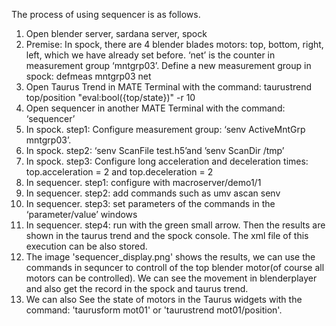 The process of using sequencer is as follows.
1.	Open blender server, sardana server, spock
2.	Premise: In spock, there are 4 blender blades motors:  top, bottom, right, left, which we have already set before.  ‘net’ is the counter in measurement group ‘mntgrp03’. Define a new measurement group in spock: defmeas mntgrp03 net
3.	Open Taurus Trend in MATE Terminal with the command: 
taurustrend top/position "eval:bool({top/state})" -r 10
4.	Open sequencer in another MATE Terminal with the command: ‘sequencer’
5.	In spock. step1: Configure measurement group: ‘senv ActiveMntGrp mntgrp03’. 
6.	In spock. step2: ‘senv ScanFile test.h5’and ’senv ScanDir /tmp’
7.	In spock. step3: Configure long acceleration and deceleration times: top.acceleration = 2 and top.deceleration = 2
8.	In sequencer. step1: configure with macroserver/demo1/1
9.	In sequencer. step2: add commands such as umv ascan senv 
10.	 In sequencer. step3: set parameters of the  commands in the ‘parameter/value’ windows
11.	 In sequencer. step4: run with the green small arrow. Then the results are shown in the taurus trend and the spock console. The xml file of this execution can be also stored.
12. The image 'sequencer_display.png' shows the results, we can use the commands in sequncer to controll of the top blender motor(of course all motors can be controlled). We can see the movement in blenderplayer and also get the record in the spock and taurus trend.  
13. We can also See the state of motors in the Taurus widgets with the command: 'taurusform mot01' or 'taurustrend mot01/position'.
